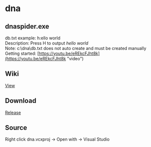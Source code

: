 # dna
## dnaspider.exe
db.txt example: h:ello world
<br>Description: Press H to output <em>hello world</em>  
Note: c:\dna\db.txt does not auto create and must be created manually
<br>Getting started: [https://youtu.be/eREkcFJht8k](https://youtu.be/eREkcFJht8k "video")

## Wiki
[View](https://github.com/dnaspider/dna/wiki "WiKi")

## Download
[Release](https://github.com/dnaspider/dna/releases "dnaspider.exe")

## Source
Right click dna.vcxproj -> Open with -> Visual Studio
